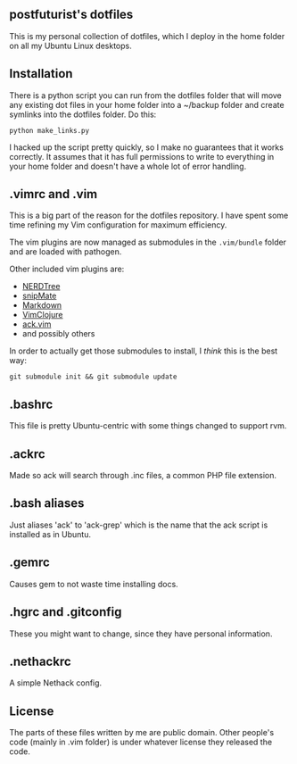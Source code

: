 postfuturist's dotfiles
-----------------------

This is my personal collection of dotfiles, which I deploy in the home
folder on all my Ubuntu Linux desktops.

Installation
------------

There is a python script you can run from the dotfiles folder that will
move any existing dot files in your home folder into a ~/backup folder
and create symlinks into the dotfiles folder. Do this:

`python make_links.py`

I hacked up the script pretty quickly, so I make no guarantees that it
works correctly. It assumes that it has full permissions to write to
everything in your home folder and doesn't have a whole lot of error
handling.

.vimrc and .vim
---------------

This is a big part of the reason for the dotfiles repository. I have
spent some time refining my Vim configuration for maximum efficiency.

The vim plugins are now managed as submodules in the `.vim/bundle`
folder and are loaded with pathogen.

Other included vim plugins are:

* [NERDTree](http://www.vim.org/scripts/script.php?script_id=1658)
* [snipMate](http://www.vim.org/scripts/script.php?script_id=2540)
* [Markdown](http://www.vim.org/scripts/script.php?script_id=2882)
* [VimClojure](https://github.com/vim-scripts/VimClojure)
* [ack.vim](https://github.com/mileszs/ack.vim)
* and possibly others

In order to actually get those submodules to install, I _think_ this is
the best way:

`git submodule init && git submodule update`

.bashrc
-------

This file is pretty Ubuntu-centric with some things changed to support
rvm.

.ackrc
------

Made so ack will search through .inc files, a common PHP file extension.

.bash aliases
-------------

Just aliases 'ack' to 'ack-grep' which is the name that the ack script
is installed as in Ubuntu.

.gemrc
------

Causes gem to not waste time installing docs.

.hgrc and .gitconfig
--------------------

These you might want to change, since they have personal information.

.nethackrc
----------

A simple Nethack config.

License
-------

The parts of these files written by me are public domain. Other people's
code (mainly in .vim folder) is under whatever license they released the
code.
